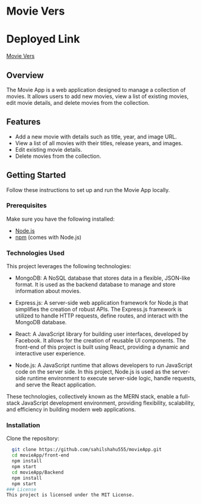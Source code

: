 # Movie Vers
# Deployed Link
[Movie Vers](https://movie-app111.netlify.app/)
## Overview

The Movie App is a web application designed to manage a collection of movies. It allows users to add new movies, view a list of existing movies, edit movie details, and delete movies from the collection.

## Features

- Add a new movie with details such as title, year, and image URL.
- View a list of all movies with their titles, release years, and images.
- Edit existing movie details.
- Delete movies from the collection.

## Getting Started

Follow these instructions to set up and run the Movie App locally.

### Prerequisites

Make sure you have the following installed:

- [Node.js](https://nodejs.org/)
- [npm](https://www.npmjs.com/) (comes with Node.js)

### Technologies Used

This project leverages the following technologies:

- MongoDB: A NoSQL database that stores data in a flexible, JSON-like format. It is used as the backend database to manage and store information about movies.

- Express.js: A server-side web application framework for Node.js that simplifies the creation of robust APIs. The Express.js framework is utilized to handle HTTP requests, define routes, and interact with the MongoDB database.

- React: A JavaScript library for building user interfaces, developed by Facebook. It allows for the creation of reusable UI components. The front-end of this project is built using React, providing a dynamic and interactive user experience.

- Node.js: A JavaScript runtime that allows developers to run JavaScript code on the server side. In this project, Node.js is used as the server-side runtime environment to execute server-side logic, handle requests, and serve the React application.

These technologies, collectively known as the MERN stack, enable a full-stack JavaScript development environment, providing flexibility, scalability, and efficiency in building modern web applications.
 
### Installation

Clone the repository:

   ```bash
     git clone https://github.com/sahilshahu555/movieApp.git
     cd movieApp/front-end
     npm install
     npm start
     cd movieApp/Backend
     npm install
     npm start
### License
This project is licensed under the MIT License. 


